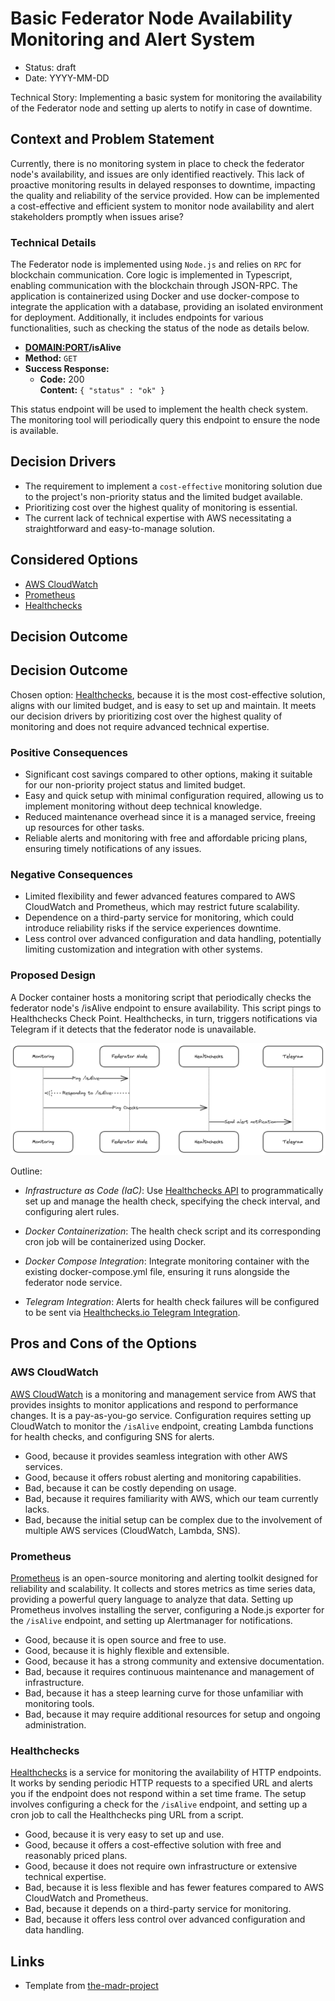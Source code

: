 # Basic Federator Node Availability Monitoring and Alert System <!-- [short title of solved problem and solution] -->

* Status: draft  <!--[draft | proposed | rejected | accepted | deprecated | … | superseded by [ADR-0005](0005-example.md)] -->
* Date: YYYY-MM-DD <!-- [YYYY-MM-DD when the decision was last updated] -->

Technical Story: Implementing a basic system for monitoring the availability of the Federator node and setting up alerts to notify in case of downtime.  <!-- [description | ticket/issue URL] -->

## Context and Problem Statement

<!-- [Describe the context and problem statement, e.g., in free form using two to three sentences. You may want to articulate the problem in form of a question.] -->

Currently, there is no monitoring system in place to check the federator node's availability, and issues are only identified reactively. This lack of proactive monitoring results in delayed responses to downtime, impacting the quality and reliability of the service provided. How can be implemented a cost-effective and efficient system to monitor node availability and alert stakeholders promptly when issues arise?

### Technical Details

The Federator node is implemented using `Node.js` and relies on `RPC` for blockchain communication. Core logic is implemented in Typescript, enabling communication with the blockchain through JSON-RPC. The application is containerized using Docker and use docker-compose to integrate the application with a database, providing an isolated environment for deployment. Additionally, it includes endpoints for various functionalities, such as checking the status of the node as details below. 

* **<DOMAIN:PORT>/isAlive**
* **Method:**
  `GET`
* **Success Response:**
  * **Code:** 200 <br />
    **Content:** `{ "status" : "ok" }`

This status endpoint will be used to implement the health check system. The monitoring tool will periodically query this endpoint to ensure the node is available. 

## Decision Drivers 
<!-- [driver 1, e.g., a force, facing concern, …] -->
* The requirement to implement a `cost-effective` monitoring solution due to the project's non-priority status and the limited budget available.
* Prioritizing cost over the highest quality of monitoring is essential.
* The current lack of technical expertise with AWS necessitating a straightforward and easy-to-manage solution.

## Considered Options

* [AWS CloudWatch](https://aws.amazon.com/cloudwatch/) 
* [Prometheus](https://prometheus.io/)
* [Healthchecks](https://healthchecks.io/)

## Decision Outcome

<!-- Chosen option: "[option 1]", because [justification. e.g., only option, which meets k.o. criterion decision driver | which resolves force force | … | comes out best (see below)].

### Positive Consequences 

* [e.g., improvement of quality attribute satisfaction, follow-up decisions required, …]
* …

### Negative Consequences 

* [e.g., compromising quality attribute, follow-up decisions required, …]
* … -->

## Decision Outcome

Chosen option: [Healthchecks](https://healthchecks.io/), because it is the most cost-effective solution, aligns with our limited budget, and is easy to set up and maintain. It meets our decision drivers by prioritizing cost over the highest quality of monitoring and does not require advanced technical expertise.

### Positive Consequences

* Significant cost savings compared to other options, making it suitable for our non-priority project status and limited budget.
* Easy and quick setup with minimal configuration required, allowing us to implement monitoring without deep technical knowledge.
* Reduced maintenance overhead since it is a managed service, freeing up resources for other tasks.
* Reliable alerts and monitoring with free and affordable pricing plans, ensuring timely notifications of any issues.

### Negative Consequences

* Limited flexibility and fewer advanced features compared to AWS CloudWatch and Prometheus, which may restrict future scalability.
* Dependence on a third-party service for monitoring, which could introduce reliability risks if the service experiences downtime.
* Less control over advanced configuration and data handling, potentially limiting customization and integration with other systems.

### Proposed Design
<!-- without getting into implementation where possible -->

A Docker container hosts a monitoring script that periodically checks the federator node's /isAlive endpoint to ensure availability. This script pings to Healthchecks Check Point. Healthchecks, in turn, triggers notifications via Telegram if it detects that the federator node is unavailable.

![Design Diagram](diagrams/001-monitoring-01.png)

Outline:

* _Infrastructure as Code (IaC)_: Use [Healthchecks API](https://healthchecks.io/docs/api/) to programmatically set up and manage the health check, specifying the check interval, and configuring alert rules.

* _Docker Containerization_: The health check script and its corresponding cron job will be containerized using Docker.

* _Docker Compose Integration_: Integrate monitoring container with the existing docker-compose.yml file, ensuring it runs alongside the federator node service. 

* _Telegram Integration_: Alerts for health check failures will be configured to be sent via [Healthchecks.io Telegram Integration](https://healthchecks.io/integrations/telegram/).


## Pros and Cons of the Options

<!-- ### [option 1]

[example | description | pointer to more information | …]

* Good, because [argument a]
* Good, because [argument b]
* Bad, because [argument c]
-->

### AWS CloudWatch

[AWS CloudWatch](https://aws.amazon.com/cloudwatch/) is a monitoring and management service from AWS that provides insights to monitor applications and respond to performance changes. It is a pay-as-you-go service. Configuration requires setting up CloudWatch to monitor the `/isAlive` endpoint, creating Lambda functions for health checks, and configuring SNS for alerts.

* Good, because it provides seamless integration with other AWS services.
* Good, because it offers robust alerting and monitoring capabilities.
* Bad, because it can be costly depending on usage.
* Bad, because it requires familiarity with AWS, which our team currently lacks.
* Bad, because the initial setup can be complex due to the involvement of multiple AWS services (CloudWatch, Lambda, SNS).

### Prometheus

[Prometheus](https://prometheus.io/) is an open-source monitoring and alerting toolkit designed for reliability and scalability. It collects and stores metrics as time series data, providing a powerful query language to analyze that data. Setting up Prometheus involves installing the server, configuring a Node.js exporter for the `/isAlive` endpoint, and setting up Alertmanager for notifications.

* Good, because it is open source and free to use.
* Good, because it is highly flexible and extensible.
* Good, because it has a strong community and extensive documentation.
* Bad, because it requires continuous maintenance and management of infrastructure.
* Bad, because it has a steep learning curve for those unfamiliar with monitoring tools.
* Bad, because it may require additional resources for setup and ongoing administration.

### Healthchecks

[Healthchecks](https://healthchecks.io/) is a service for monitoring the availability of HTTP endpoints. It works by sending periodic HTTP requests to a specified URL and alerts you if the endpoint does not respond within a set time frame. The setup involves configuring a check for the `/isAlive` endpoint, and setting up a cron job to call the Healthchecks ping URL from a script.

* Good, because it is very easy to set up and use.
* Good, because it offers a cost-effective solution with free and reasonably priced plans.
* Good, because it does not require own infrastructure or extensive technical expertise.
* Bad, because it is less flexible and has fewer features compared to AWS CloudWatch and Prometheus.
* Bad, because it depends on a third-party service for monitoring.
* Bad, because it offers less control over advanced configuration and data handling.

## Links <!-- optional -->

* Template from [the-madr-project](https://github.com/joelparkerhenderson/architecture-decision-record/blob/main/locales/en/templates/decision-record-template-of-the-madr-project/index.md)
